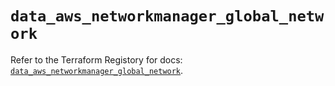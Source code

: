 # `data_aws_networkmanager_global_network`

Refer to the Terraform Registory for docs: [`data_aws_networkmanager_global_network`](https://registry.terraform.io/providers/hashicorp/aws/5.15.0/docs/data-sources/networkmanager_global_network).

